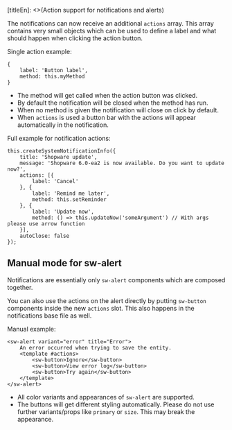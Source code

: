 [titleEn]: <>(Action support for notifications and alerts)

The notifications can now receive an additional `actions` array.
This array contains very small objects which can be used to define a label and what should happen when clicking the action button.

Single action example:
```
{
    label: 'Button label',
    method: this.myMethod
}
```
- The method will get called when the action button was clicked.
- By default the notification will be closed when the method has run.
- When no method is given the notification will close on click by default.
- When `actions` is used a button bar with the actions will appear automatically in the notification.

Full example for notification actions:
```
this.createSystemNotificationInfo({
    title: 'Shopware update',
    message: 'Shopware 6.0-ea2 is now available. Do you want to update now?',
    actions: [{
        label: 'Cancel'
    }, {
        label: 'Remind me later',
        method: this.setReminder
    }, {
        label: 'Update now',
        method: () => this.updateNow('someArgument') // With args please use arrow function
    }],
    autoClose: false
});
```
## Manual mode for sw-alert

Notifications are essentially only `sw-alert` components which are composed together.

You can also use the actions on the alert directly by putting `sw-button` components inside the new `actions` slot. This also happens in the notifications base file as well.

Manual example:

```
<sw-alert variant="error" title="Error">
    An error occurred when trying to save the entity.
    <template #actions>
        <sw-button>Ignore</sw-button>
        <sw-button>View error log</sw-button>
        <sw-button>Try again</sw-button>
    </template>
</sw-alert>
```
- All color variants and appearances of `sw-alert` are supported.
- The buttons will get different styling automatically. Please do not use further variants/props like `primary` or `size`. This may break the appearance.
